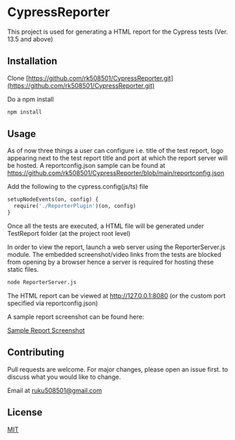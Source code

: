 # CypressReporter

This project is used for generating a HTML report for the Cypress tests (Ver. 13.5 and above)

## Installation
Clone [https://github.com/rk508501/CypressReporter.git](https://github.com/rk508501/CypressReporter.git)

Do a npm install
```bash
npm install
```

## Usage
As of now three things a user can configure i.e. title of the test report, logo appearing next to the test report title and port at which the report server will be hosted.
A reportconfig.json sample can be found at https://github.com/rk508501/CypressReporter/blob/main/reportconfig.json

Add the following to the cypress.config(js/ts) file
```python
setupNodeEvents(on, config) {
  require('./ReporterPlugin')(on, config)
}
```

Once all the tests are executed, a HTML file will be generated under TestReport folder (at the project root level)

In order to view the report, launch a web server using the ReporterServer.js module. The embedded screenshot/video links from the tests are blocked from opening by a browser hence a server is required for hosting these static files.

```python
node ReporterServer.js
```
The HTML report can be viewed at http://127.0.0.1:8080 (or the custom port specified via reportconfig.json)

A sample report screenshot can be found here:

[Sample Report Screenshot](https://github.com/rk508501/CypressReporter/blob/main/assets/Sample_Report.png)


## Contributing

Pull requests are welcome. For major changes, please open an issue first.
to discuss what you would like to change.

Email at ruku508501@gmail.com

## License

[MIT](https://choosealicense.com/licenses/mit/)
